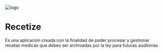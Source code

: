 ![logo](https://github.com/FedeTusa/Recetize/assets/80929186/f42f8ec1-7c52-4ba6-8510-5b94f469eeb8)
# Recetize
Es una aplicación creada con la finalidad de poder procesar y gestionar recetas medicas que debes ser archivadas por la ley para futuras auditorias

